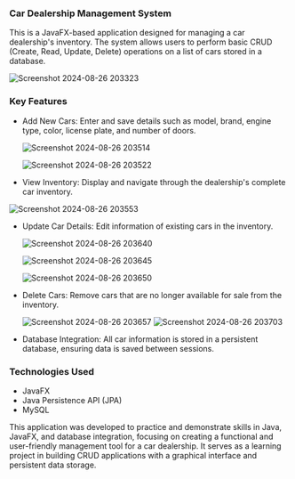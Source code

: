### Car Dealership Management System
This is a JavaFX-based application designed for managing a car dealership's inventory. The system allows users to perform basic CRUD (Create, Read, Update, Delete) operations on a list of cars stored in a database.

![Screenshot 2024-08-26 203323](https://github.com/user-attachments/assets/1d7da3f0-267c-407a-9075-4b1ab97450a7)

### Key Features
* Add New Cars: Enter and save details such as model, brand, engine type, color, license plate, and number of doors.
  
  ![Screenshot 2024-08-26 203514](https://github.com/user-attachments/assets/2aeca116-32f5-41da-9135-0ad77b38ceb0)

  ![Screenshot 2024-08-26 203522](https://github.com/user-attachments/assets/35433946-eacf-49a6-8b25-5595b323bab4)

 
 * View Inventory: Display and navigate through the dealership's complete car inventory.
  
  ![Screenshot 2024-08-26 203553](https://github.com/user-attachments/assets/109a86a7-ac7a-4849-a985-fada24fbb5cc)


* Update Car Details: Edit information of existing cars in the inventory.

  ![Screenshot 2024-08-26 203640](https://github.com/user-attachments/assets/6a276fb3-7326-4f67-8a1e-87a3c7fa1e27)

  ![Screenshot 2024-08-26 203645](https://github.com/user-attachments/assets/6bc96769-a646-45b1-abb6-0349926ddbe4)

  ![Screenshot 2024-08-26 203650](https://github.com/user-attachments/assets/1001e121-1c67-4b45-83dc-9447a6cfbd5c)

* Delete Cars: Remove cars that are no longer available for sale from the inventory.

  ![Screenshot 2024-08-26 203657](https://github.com/user-attachments/assets/f096c58e-2d74-43ce-ab05-cde2a1355734)
  ![Screenshot 2024-08-26 203703](https://github.com/user-attachments/assets/2ec55906-096c-49b7-a9b1-bc5bcba8b0ff)


* Database Integration: All car information is stored in a persistent database, ensuring data is saved between sessions.

### Technologies Used
* JavaFX
* Java Persistence API (JPA)
* MySQL


 This application was developed to practice and demonstrate skills in Java, JavaFX, and database integration, focusing on creating a functional and user-friendly management tool for a car dealership. It serves as a learning project in building CRUD applications with a graphical interface and persistent data storage.

